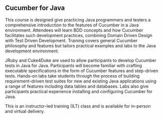 ## Cucumber for Java

This course is designed give practicing Java programmers and testers a comprehensive introduction to the features of Cucumber in a Java environment. Attendees will learn BDD concepts and how Cucumber facilitates such development practices, combining Domain Driven Design with Test Driven Development. Training covers general Cucumber philosophy and features but tailors practical examples and labs to the Java development environment.

JRuby and Cuke4Duke are used to allow participants to develop Cucumber tests in Java for Java. Participants will become familiar with crafting executable specifications in the form of Cucumber features and step-driven tests. Hands-on labs take students through the process of building requirement-driven test suites for new and existing Java applications using a range of features including data tables and databases. Labs also give participants practical experience installing and configuring Cucumber for Java.

This is an instructor-led training (ILT) class and is available for in-person and virtual delivery.
